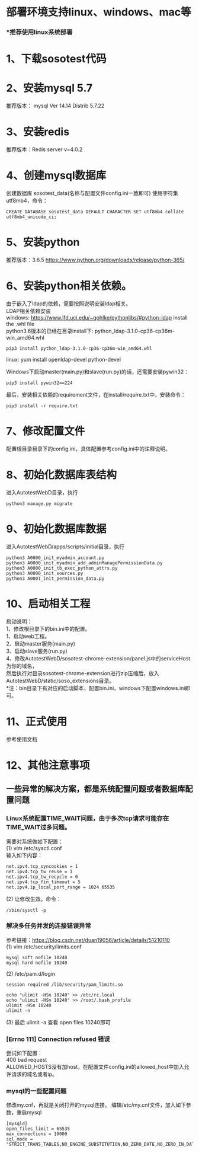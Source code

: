 # 部署环境支持linux、windows、mac等
### *推荐使用linux系统部署

# 1、下载sosotest代码

# 2、安装mysql 5.7
推荐版本： mysql  Ver 14.14 Distrib 5.7.22

# 3、安装redis 
推荐版本：Redis server v=4.0.2

# 4、创建mysql数据库 
创建数据库 sosotest_data(名称与配置文件config.ini一致即可)
使用字符集utf8mb4，命令：
```
CREATE DATABASE sosotest_data DEFAULT CHARACTER SET utf8mb4 collate utf8mb4_unicode_ci;
```

# 5、安装python
推荐版本：3.6.5 
https://www.python.org/downloads/release/python-365/

# 6、安装python相关依赖。
由于嵌入了ldap的依赖，需要按照说明安装ldap相关。<br>
LDAP相关依赖安装<br>
windows: https://www.lfd.uci.edu/~gohlke/pythonlibs/#python-ldap  install the .whl file<br>
         python3.6版本的已经在目录install下: python_ldap-3.1.0-cp36-cp36m-win_amd64.whl<br>
```
pip3 install python_ldap-3.1.0-cp36-cp36m-win_amd64.whl
```
linux:   yum install openldap-devel python-devel<br>

Windows下启动master(main.py)和slave(run.py)的话，还需要安装pywin32：<br>
```
pip3 install pywin32==224
```
最后，安装相关依赖的requirement文件，在install/require.txt中，安装命令：<br>
```
pip3 install -r require.txt
```

# 7、修改配置文件
配置根目录目录下的config.ini，具体配置参考config.ini中的注释说明。<br>

# 8、初始化数据库表结构
进入AutotestWebD目录，执行<br>
```
python3 manage.py migrate
```

# 9、初始化数据库数据
进入AutotestWebD/apps/scripts/initial目录，执行 <br>
```
python3 A0000_init_myadmin_account.py
python3 A0000_init_myadmin_add_adminManagePermissionData.py
python3 A0000_init_tb_exec_python_attrs.py
python3 A0000_init_sources.py
python3 A0001_init_permission_data.py
```

# 10、启动相关工程
启动说明：<br>
1、修改根目录下的bin.ini中的配置。<br>
1、启动web工程。<br>
2、启动master服务(main.py)<br>
3、启动slave服务(run.py)<br>
4、修改AutotestWebD/sosotest-chrome-extension/panel.js中的serviceHost为你的域名，<br>
然后执行对目录sosotest-chrome-extension进行zip压缩后，放入AutotestWebD/static/soso_extensions目录。<br>
*注：bin目录下有对应的启动脚本，配置bin.ini，windows下配置windows.ini即可。

# 11、正式使用
参考使用文档

# 12、其他注意事项
## 一些异常的解决方案，都是系统配置问题或者数据库配置问题
### Linux系统配置TIME_WAIT问题，由于多次tcp请求可能存在TIME_WAIT过多问题。
需要对系统做如下配置：<br>
(1) vim /etc/sysctl.conf<br>
输入如下内容：<br>
```
net.ipv4.tcp_syncookies = 1
net.ipv4.tcp_tw_reuse = 1
net.ipv4.tcp_tw_recycle = 0
net.ipv4.tcp_fin_timeout = 5
net.ipv4.ip_local_port_range = 1024 65535
```
(2)  让修改生效。命令：
```
/sbin/sysctl -p
```

### 解决多任务并发的连接错误异常
参考链接：https://blog.csdn.net/duan19056/article/details/51210110<br>
(1) vim /etc/security/limits.conf<br>
```
mysql soft nofile 10240
mysql hard nofile 10240
```
(2) /etc/pam.d/login<br>
```
session required /lib/security/pam_limits.so

echo "ulimit -HSn 10240" >> /etc/rc.local
echo "ulimit -HSn 10240" >> /root/.bash_profile
ulimit -HSn 10240
ulimit -n
```

(3) 最后 ulimit -a 查看 open files 10240即可<br>

### [Errno 111] Connection refused 错误
尝试如下配置：<br>
400 bad request<br>
ALLOWED_HOSTS没有加host，在配置文件config.ini的allowed_host中加入允许请求的域名或者ip。<br>

### mysql的一些配置问题
修改my.cnf，再就是关闭打开的mysql连接。 编辑/etc/my.cnf文件，加入如下参数，重启mysql<br>
```
[mysqld]
open_files_limit = 65535
max_connections = 10000
sql_mode = "STRICT_TRANS_TABLES,NO_ENGINE_SUBSTITUTION,NO_ZERO_DATE,NO_ZERO_IN_DATE,ERROR_FOR_DIVISION_BY_ZERO,NO_AUTO_CREATE_USER"
```